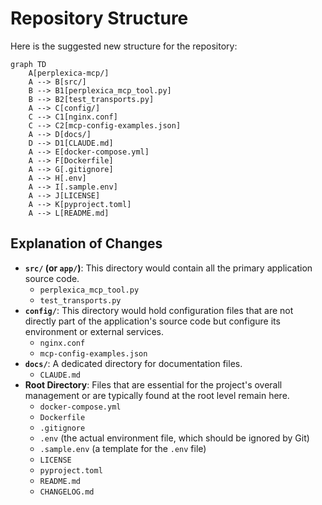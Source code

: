 # Repository Structure

Here is the suggested new structure for the repository:

```mermaid
graph TD
    A[perplexica-mcp/]
    A --> B[src/]
    B --> B1[perplexica_mcp_tool.py]
    B --> B2[test_transports.py]
    A --> C[config/]
    C --> C1[nginx.conf]
    C --> C2[mcp-config-examples.json]
    A --> D[docs/]
    D --> D1[CLAUDE.md]
    A --> E[docker-compose.yml]
    A --> F[Dockerfile]
    A --> G[.gitignore]
    A --> H[.env]
    A --> I[.sample.env]
    A --> J[LICENSE]
    A --> K[pyproject.toml]
    A --> L[README.md]
```

## Explanation of Changes

* **`src/` (or `app/`)**: This directory would contain all the primary application source code.
  * `perplexica_mcp_tool.py`
  * `test_transports.py`
* **`config/`**: This directory would hold configuration files that are not directly part of the application's source code but configure its environment or external services.
  * `nginx.conf`
  * `mcp-config-examples.json`
* **`docs/`**: A dedicated directory for documentation files.
  * `CLAUDE.md`
* **Root Directory**: Files that are essential for the project's overall management or are typically found at the root level remain here.
  * `docker-compose.yml`
  * `Dockerfile`
  * `.gitignore`
  * `.env` (the actual environment file, which should be ignored by Git)
  * `.sample.env` (a template for the `.env` file)
  * `LICENSE`
  * `pyproject.toml`
  * `README.md`
  * `CHANGELOG.md`
